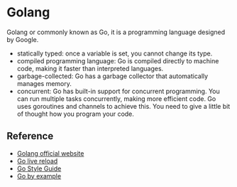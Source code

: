 # Golang

Golang or commonly known as Go, it is a programming language designed by Google.

- statically typed: once a variable is set, you cannot change its type.
- compiled programming language: Go is compiled directly to machine code, making
  it faster than interpreted languages.
- garbage-collected: Go has a garbage collector that automatically manages memory.
- concurrent: Go has built-in support for concurrent programming. You can run
  multiple tasks concurrently, making more efficient code. Go uses goroutines
  and channels to achieve this. You need to give a little bit of thought how you
  program your code.

## Reference

- [Golang official website](https://golang.org/)
- [Go live reload](https://github.com/cosmtrek/air)
- [Go Style Guide](https://github.com/uber-go/guide/blob/master/style.md)
- [Go by example](https://gobyexample.com/)
